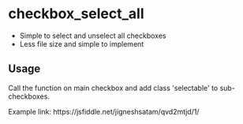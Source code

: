 # checkbox_select_all
- Simple to select and unselect all checkboxes
- Less file size and simple to implement 

## Usage

<p>Call the function on main checkbox and add class 'selectable' to sub-checkboxes.</p>

<p>Example link: https://jsfiddle.net/jigneshsatam/qvd2mtjd/1/ </p>
